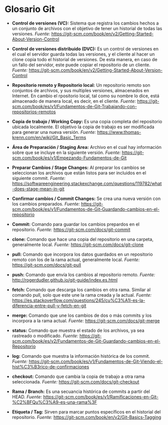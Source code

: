 # Glosario Git

* __Control de versiones (VC):__
Sistema que registra los cambios hechos a un conjunto de archivos con el objetivo de tener un historial de todas las versiones.
_Fuente:_ https://git-scm.com/book/en/v2/Getting-Started-About-Version-Control

* __Control de versiones distribuido (DVC):__
Es un control de versiones en el cual el servidor guarda todas las versiones, y el cliente al hacer un clone copia todo el historial de versiones. De esta manera, en caso de un fallo del servidor, este puede copiar el repositorio de un cliente.
_Fuente:_ https://git-scm.com/book/en/v2/Getting-Started-About-Version-Control

* __Repositorio remoto y Repositorio local:__
Un repositorio remoto son conjuntos de archivos, y sus multiples versiones, almacenados en Internet. En cambio el rpositorio local, tal como su nombre lo dice, está almacenado de manera local, es decir, en el cliente.
_Fuente:_ https://git-scm.com/book/es/v1/Fundamentos-de-Git-Trabajando-con-repositorios-remotos

* __Copia de trabajo / Working Copy:__
Es una copia completa del repositorio ubicada localmente. El objetivo la copia de trabajo es ser modificada para generar una nueva versión.
_Fuente:_ https://www.thomas-krenn.com/en/wiki/Git_Basic_Terms

* __Área de Preparación / Staging Area:__
Archivo en el cual hay información sobre que se incluye en la siguiente versión.
_Fuente:_ https://git-scm.com/book/es/v1/Empezando-Fundamentos-de-Git

* __Preparar Cambios / Stage Changes:__
Al preparar los cambios se seleccionan los archivos que están listos para ser incluidos en el siguiente commit.
_Fuente:_ https://softwareengineering.stackexchange.com/questions/119782/what-does-stage-mean-in-git

* __Confirmar cambios / Commit Changes:__
Se crea una nueva versión con los cambios preparados.
_Fuente:_ https://git-scm.com/book/es/v1/Fundamentos-de-Git-Guardando-cambios-en-el-repositorio

* __Commit:__
Comando para guardar los cambios prepardos en el repositorio.
_Fuente:_ https://git-scm.com/docs/git-commit

* __clone:__
Comando que hace una copia del repositorio en una carpeta, generalmente local.
_Fuente:_ https://git-scm.com/docs/git-clone

* __pull:__
Comando que incorpora los datos guardados en un repositorio remoto con los de la rama actual, generalmente local.
_Fuente:_ https://git-scm.com/docs/git-pull

* __push:__
Comando que envía los cambios al repositorio remoto.
_Fuente:_ http://rogerdudler.github.io/git-guide/index.es.html

* __fetch:__
Comando que descarga los cambios en otra rama. Similar al comando pull, solo que este une la rama creada y la actual.
_Fuente:_ https://es.stackoverflow.com/questions/245/cu%C3%A1l-es-la-diferencia-entre-pull-y-fetch-en-git

* __merge:__
Comando que une los cambios de dos o más commits y los incorpora a la rama actual.
_Fuente:_ https://git-scm.com/docs/git-merge

* __status:__
Comando que muestra el estado de los archivos, ya sea rastreado o modificado.
_Fuente:_ https://git-scm.com/book/es/v2/Fundamentos-de-Git-Guardando-cambios-en-el-Repositorio

* __log:__ 
Comando que muestra la información histórica de los commit. 
_Fuente:_ https://git-scm.com/book/es/v1/Fundamentos-de-Git-Viendo-el-hist%C3%B3rico-de-confirmaciones

* __checkout:__
Comando que cambia la copia de trabajo a otra rama seleccionada.
_Fuente:_ https://git-scm.com/docs/git-checkout

* __Rama / Branch:__ 
Es una secuancia histórica de commits a partir del HEAD.
_Fuente:_ https://git-scm.com/book/es/v1/Ramificaciones-en-Git-%C2%BFQu%C3%A9-es-una-rama%3F

* __Etiqueta / Tag:__
Sirven para marcar puntos específicos en el historial del repositorio.
_Fuente:_ https://git-scm.com/book/en/v2/Git-Basics-Tagging
